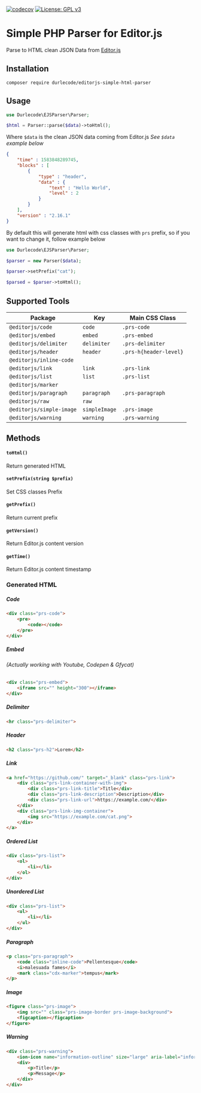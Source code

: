  [![codecov](https://codecov.io/gh/Durlecode/editorjs-simple-html-parser/branch/master/graph/badge.svg?token=OKG54EX9C3)](https://codecov.io/gh/Durlecode/editorjs-simple-html-parser)
 [![License: GPL v3](https://img.shields.io/badge/License-GPLv3-blue.svg)](https://www.gnu.org/licenses/gpl-3.0)
# Simple PHP Parser for Editor.js

Parse to HTML clean JSON Data from [Editor.js](https://editorjs.io/ "Editor.js Homepage")

## Installation

```
composer require durlecode/editorjs-simple-html-parser
```

## Usage

```php
use Durlecode\EJSParser\Parser;

$html = Parser::parse($data)->toHtml();
```

Where `$data` is the clean JSON data coming from Editor.js *See `$data` example below*

```json
{
    "time" : 1583848289745,
    "blocks" : [
        {
            "type" : "header",
            "data" : {
                "text" : "Hello World",
                "level" : 2
            }
        }
    ],
    "version" : "2.16.1"
}
```

By default this will generate html with css classes with `prs` prefix, so if you want to change it, follow example below

```php
use Durlecode\EJSParser\Parser;

$parser = new Parser($data);

$parser->setPrefix("cat");

$parsed = $parser->toHtml();
```

## Supported Tools

Package | Key | Main CSS Class
--- | --- | ---
`@editorjs/code` | `code` | `.prs-code`
`@editorjs/embed` | `embed` | `.prs-embed`
`@editorjs/delimiter` | `delimiter` | `.prs-delimiter`
`@editorjs/header` | `header` | `.prs-h{header-level}`
`@editorjs/inline-code` |  | 
`@editorjs/link` | `link` | `.prs-link`
`@editorjs/list` | `list` | `.prs-list`
`@editorjs/marker` |  |
`@editorjs/paragraph` | `paragraph` | `.prs-paragraph`
`@editorjs/raw` | `raw` | 
`@editorjs/simple-image` | `simpleImage` | `.prs-image`
`@editorjs/warning` | `warning` | `.prs-warning`

## Methods 

#### `toHtml()`
Return generated HTML

#### `setPrefix(string $prefix)`
Set CSS classes Prefix

#### `getPrefix()`
Return current prefix

#### `getVersion()`
Return Editor.js content version

#### `getTime()`
Return Editor.js content timestamp

### Generated HTML

##### Code

```html
<div class="prs-code">
    <pre>
        <code></code>
    </pre>
</div>
```

##### Embed 
###### *(Actually working with Youtube, Codepen & Gfycat)*

```html
<div class="prs-embed">
    <iframe src="" height="300"></iframe>
</div>
```

##### Delimiter

```html
<hr class="prs-delimiter">
```

##### Header

```html
<h2 class="prs-h2">Lorem</h2>
```

##### Link

```html
<a href="https://github.com/" target="_blank" class="prs-link">
    <div class="prs-link-container-with-img">
        <div class="prs-link-title">Title</div>
        <div class="prs-link-description">Description</div>
        <div class="prs-link-url">https://example.com/</div>
    </div>
    <div class="prs-link-img-container">
        <img src="https://example.com/cat.png">
    </div>
</a>
```

##### Ordered List

```html
<div class="prs-list">
    <ol>
        <li></li>
    </ol>
</div>
```

##### Unordered List

```html
<div class="prs-list">
    <ul>
        <li></li>
    </ul>
</div>
```

##### Paragraph

```html
<p class="prs-paragraph">
    <code class="inline-code">Pellentesque</code> 
    <i>malesuada fames</i> 
    <mark class="cdx-marker">tempus</mark>
</p>
```

##### Image

```html
<figure class="prs-image">
    <img src="" class="prs-image-border prs-image-background">
    <figcaption></figcaption>
</figure>
```

##### Warning

```html
<div class="prs-warning">
    <ion-icon name="information-outline" size="large" aria-label="information outline"></ion-icon>
    <div>
        <p>Title</p>
        <p>Message</p>
    </div>
</div>
```
